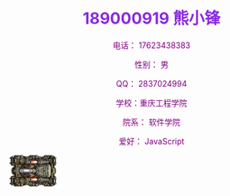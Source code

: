 <html lang="en">
<head>
    <meta charset="UTF-8">
    <title>熊小锋的个人网站</title>
</head>
<body>
    <h1 style="text-align: center; color: blueviolet;">189000919  熊小锋</h1>
    <div style="text-align: center; color: purple;">
        <p>电话： 17623438383</p>
        <p>性别： 男</p>
        <p>QQ： 2837024994</p>
        <p>学校：重庆工程学院</p>
        <p>院系： 软件学院</p>
        <p>爱好： JavaScript</p>
    </div>
    <a href = "test.html"><img src = "left.png"/ alt = "让坦克动起来"></a>
</body>
</html>
